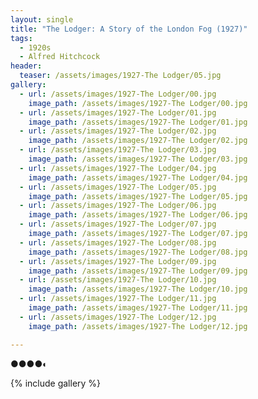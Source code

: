 ```yaml
---
layout: single
title: "The Lodger: A Story of the London Fog (1927)"
tags:
  - 1920s 
  - Alfred Hitchcock
header:
  teaser: /assets/images/1927-The Lodger/05.jpg
gallery:
  - url: /assets/images/1927-The Lodger/00.jpg
    image_path: /assets/images/1927-The Lodger/00.jpg  
  - url: /assets/images/1927-The Lodger/01.jpg
    image_path: /assets/images/1927-The Lodger/01.jpg
  - url: /assets/images/1927-The Lodger/02.jpg
    image_path: /assets/images/1927-The Lodger/02.jpg
  - url: /assets/images/1927-The Lodger/03.jpg
    image_path: /assets/images/1927-The Lodger/03.jpg
  - url: /assets/images/1927-The Lodger/04.jpg
    image_path: /assets/images/1927-The Lodger/04.jpg
  - url: /assets/images/1927-The Lodger/05.jpg
    image_path: /assets/images/1927-The Lodger/05.jpg
  - url: /assets/images/1927-The Lodger/06.jpg
    image_path: /assets/images/1927-The Lodger/06.jpg
  - url: /assets/images/1927-The Lodger/07.jpg
    image_path: /assets/images/1927-The Lodger/07.jpg
  - url: /assets/images/1927-The Lodger/08.jpg
    image_path: /assets/images/1927-The Lodger/08.jpg
  - url: /assets/images/1927-The Lodger/09.jpg
    image_path: /assets/images/1927-The Lodger/09.jpg
  - url: /assets/images/1927-The Lodger/10.jpg
    image_path: /assets/images/1927-The Lodger/10.jpg
  - url: /assets/images/1927-The Lodger/11.jpg
    image_path: /assets/images/1927-The Lodger/11.jpg
  - url: /assets/images/1927-The Lodger/12.jpg
    image_path: /assets/images/1927-The Lodger/12.jpg

---
```

●●●●◐

{% include gallery %}

